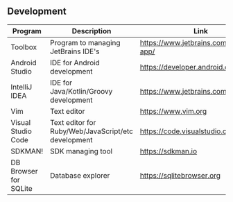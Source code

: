 ## Development

| Program | Description | Link | Plugins | Comment |
| --- | --- | --- | --- | --- |
| Toolbox | Program to managing JetBrains IDE's | https://www.jetbrains.com/toolbox-app/ |
| Android Studio | IDE for Android development | https://developer.android.com/studio | [ide-settings](https://github.com/fartem/ide-settings/tree/master/android_studio) |
| IntelliJ IDEA | IDE for Java/Kotlin/Groovy development | https://www.jetbrains.com/idea/ | [ide-settings](https://github.com/fartem/ide-settings/tree/master/intellij_idea) |
| Vim | Text editor | https://www.vim.org |
| Visual Studio Code | Text editor for Ruby/Web/JavaScript/etc development | https://code.visualstudio.com | [ide-settings](https://github.com/fartem/ide-settings/tree/master/vscode/extensions) |
| SDKMAN! | SDK managing tool | https://sdkman.io |
| DB Browser for SQLite | Database explorer | https://sqlitebrowser.org |
